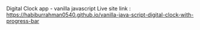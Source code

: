 Digital Clock app - vanilla javascript
Live site link : https://habiburrahman0540.github.io/vanilla-java-script-digital-clock-with-progress-bar